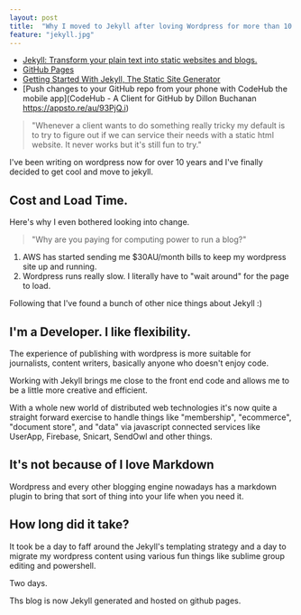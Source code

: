 ```yaml
---
layout: post
title:  "Why I moved to Jekyll after loving Wordpress for more than 10 years."
feature: "jekyll.jpg"
---
```


- [Jekyll: Transform your plain text into static websites and blogs.](https://jekyllrb.com/)
- [GitHub Pages](https://pages.github.com/)
- [Getting Started With Jekyll, The Static Site Generator](https://www.youtube.com/watch?v=iWowJBRMtpc)
- [Push changes to your GitHub repo from your phone with CodeHub the mobile app](CodeHub - A Client for GitHub by Dillon Buchanan
https://appsto.re/au/93PjQ.i)

> "Whenever a client wants to do something really tricky my default is to try to figure out if we can service their needs with a static html website. It never works but it's still fun to try."

I've been writing on wordpress now for over 10 years and I've finally decided to get cool and move to jekyll. 

## Cost and Load Time.

Here's why I even bothered looking into change.

> "Why are you paying for computing power to run a blog?"

1. AWS has started sending me $30AU/month bills to keep my wordpress site up and running.
2. Wordpress runs really slow. I literally have to "wait around" for the page to load.

Following that I've found a bunch of other nice things about Jekyll :)

## I'm a Developer. I like flexibility.

The experience of publishing with wordpress is more suitable for journalists, content writers, basically anyone who doesn't enjoy code.

Working with Jekyll brings me close to the front end code and allows me to be a little more creative and efficient.

With a whole new world of distributed web technologies it's now quite a straight forward exercise to handle things like "membership", "ecommerce", "document store", and "data" via javascript connected services like UserApp, Firebase, Snicart, SendOwl and other things.

## It's not because of I love Markdown

Wordpress and every other blogging engine nowadays has a markdown plugin to bring that sort of thing into your life when you need it.

## How long did it take?

It took be a day to faff around the Jekyll's templating strategy and a day to migrate my wordpress content using various fun things like sublime group editing and powershell.

Two days.

Ths blog is now Jekyll generated and hosted on github pages.